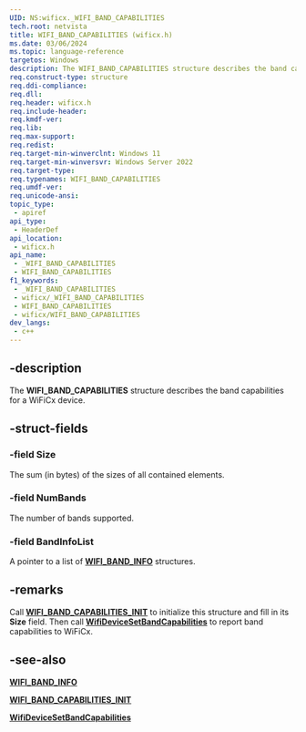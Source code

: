 ```yaml
---
UID: NS:wificx._WIFI_BAND_CAPABILITIES
tech.root: netvista
title: WIFI_BAND_CAPABILITIES (wificx.h)
ms.date: 03/06/2024
ms.topic: language-reference
targetos: Windows
description: The WIFI_BAND_CAPABILITIES structure describes the band capabilities for a WiFiCx device.
req.construct-type: structure
req.ddi-compliance: 
req.dll: 
req.header: wificx.h
req.include-header: 
req.kmdf-ver: 
req.lib: 
req.max-support: 
req.redist: 
req.target-min-winverclnt: Windows 11 
req.target-min-winversvr: Windows Server 2022
req.target-type: 
req.typenames: WIFI_BAND_CAPABILITIES
req.umdf-ver: 
req.unicode-ansi: 
topic_type:
 - apiref
api_type:
 - HeaderDef
api_location:
 - wificx.h
api_name:
 - _WIFI_BAND_CAPABILITIES
 - WIFI_BAND_CAPABILITIES
f1_keywords:
 - _WIFI_BAND_CAPABILITIES
 - wificx/_WIFI_BAND_CAPABILITIES
 - WIFI_BAND_CAPABILITIES
 - wificx/WIFI_BAND_CAPABILITIES
dev_langs:
 - c++
---
```


## -description

The **WIFI_BAND_CAPABILITIES** structure describes the band capabilities for a WiFiCx device.

## -struct-fields

### -field Size

The sum (in bytes) of the sizes of all contained elements.

### -field NumBands

The number of bands supported. 

### -field BandInfoList

A pointer to a list of [**WIFI_BAND_INFO**](ns-wificx-wifi_band_info.md) structures.

## -remarks

Call [**WIFI_BAND_CAPABILITIES_INIT**](nf-wificx-wifi_band_capabilities_init.md) to initialize this structure and fill in its **Size** field. Then call [**WifiDeviceSetBandCapabilities**](nf-wificx-wifidevicesetbandcapabilities.md) to report band capabilities to WiFiCx.

## -see-also

[**WIFI_BAND_INFO**](ns-wificx-wifi_band_info.md)

[**WIFI_BAND_CAPABILITIES_INIT**](nf-wificx-wifi_band_capabilities_init.md)

[**WifiDeviceSetBandCapabilities**](nf-wificx-wifidevicesetbandcapabilities.md)